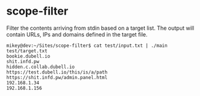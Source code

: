 # scope-filter

Filter the contents arriving from stdin based on a target list. The output will contain URLs, IPs and domains defined in the target file.

```
mikey@dev:~/Sites/scope-filter$ cat test/input.txt | ./main test/target.txt 
bookie.dubell.io
shit.infd.pw
hidden.c.collab.dubell.io
https://test.dubell.io/this/is/a/path
https://shit.infd.pw/admin.panel.html
192.168.1.34
192.168.1.156
```
